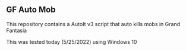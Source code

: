 ## GF Auto Mob

This repository contains a AutoIt v3 script that auto kills mobs in Grand Fantasia

This was tested today (5/25/2022) using Windows 10